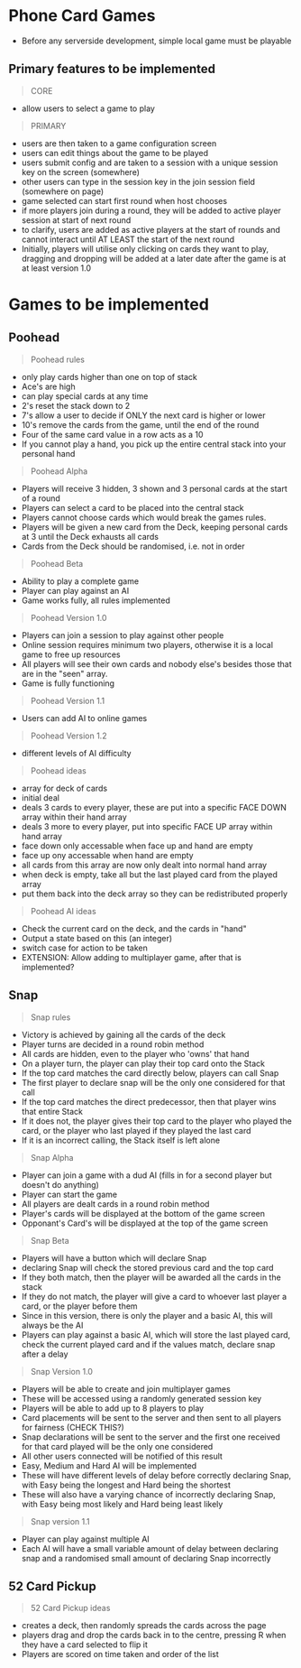 Phone Card Games
=================================
- Before any serverside development, simple local game must be playable

Primary features to be implemented
---------------------------------
> CORE
- allow users to select a game to play

>PRIMARY
- users are then taken to a game configuration screen
- users can edit things about the game to be played
- users submit config and are taken to a session with a unique session key on the screen (somewhere)
- other users can type in the session key in the join session field (somewhere on page)
- game selected can start first round when host chooses
- if more players join during a round, they will be added to active player session at start of next round
- to clarify, users are added as active players at the start of rounds and cannot interact until AT LEAST the start of the next round
- Initially, players will utilise only clicking on cards they want to play, dragging and dropping will be added at a later date after the game is at at least version 1.0

Games to be implemented
===============================
Poohead
--------

>Poohead rules
- only play cards higher than one on top of stack
- Ace's are high
- can play special cards at any time
- 2's reset the stack down to 2
- 7's allow a user to decide if ONLY the next card is higher or lower
- 10's remove the cards from the game, until the end of the round
- Four of the same card value in a row acts as a 10
- If you cannot play a hand, you pick up the entire central stack into your personal hand

>Poohead Alpha
- Players will receive 3 hidden, 3 shown and 3 personal cards at the start of a round
- Players can select a card to be placed into the central stack
- Players cannot choose cards which would break the games rules.
- Players will be given a new card from the Deck, keeping personal cards at 3 until the Deck exhausts all cards
- Cards from the Deck should be randomised, i.e. not in order

>Poohead Beta
- Ability to play a complete game
- Player can play against an AI
- Game works fully, all rules implemented

>Poohead Version 1.0
- Players can join a session to play against other people
- Online session requires minimum two players, otherwise it is a local game to free up resources
- All players will see their own cards and nobody else's besides those that are in the "seen" array.
- Game is fully functioning

>Poohead Version 1.1
- Users can add AI to online games

>Poohead Version 1.2
- different levels of AI difficulty

>Poohead ideas
- array for deck of cards
- initial deal
- deals 3 cards to every player, these are put into a specific FACE DOWN array within their hand array
- deals 3 more to every player, put into specific FACE UP array within hand array
- face down only accessable when face up and hand are empty
- face up ony accessable when hand are empty
- all cards from this array are now only dealt into normal hand array
- when deck is empty, take all but the last played card from the played array
- put them back into the deck array so they can be redistributed properly

> Poohead AI ideas
- Check the current card on the deck, and the cards in "hand"
- Output a state based on this (an integer)
- switch case for action to be taken
- EXTENSION: Allow adding to multiplayer game, after that is implemented?

Snap
------

>Snap rules
- Victory is achieved by gaining all the cards of the deck
- Player turns are decided in a round robin method
- All cards are hidden, even to the player who 'owns' that hand
- On a player turn, the player can play their top card onto the Stack
- If the top card matches the card directly below, players can call Snap
- The first player to declare snap will be the only one considered for that call
- If the top card matches the direct predecessor, then that player wins that entire Stack
- If it does not, the player gives their top card to the player who played the card, or the player who last played if they played the last card
- If it is an incorrect calling, the Stack itself is left alone

>Snap Alpha
- Player can join a game with a dud AI (fills in for a second player but doesn't do anything)
- Player can start the game
- All players are dealt cards in a round robin method
- Player's cards will be displayed at the bottom of the game screen
- Opponant's Card's will be displayed at the top of the game screen

>Snap Beta
- Players will have a button which will declare Snap
- declaring Snap will check the stored previous card and the top card
- If they both match, then the player will be awarded all the cards in the stack
- If they do not match, the player will give a card to whoever last player a card, or the player before them
- Since in this version, there is only the player and a basic AI, this will always be the AI
- Players can play against a basic AI, which will store the last played card, check the current played card and if the values match, declare snap after a delay

>Snap Version 1.0
- Players will be able to create and join multiplayer games
- These will be accessed using a randomly generated session key
- Players will be able to add up to 8 players to play
- Card placements will be sent to the server and then sent to all players for fairness (CHECK THIS?)
- Snap declarations will be sent to the server and the first one received for that card played will be the only one considered
- All other users connected will be notified of this result
- Easy, Medium and Hard AI will be implemented
- These will have different levels of delay before correctly declaring Snap, with Easy being the longest and Hard being the shortest
- These will also have a varying chance of incorrectly declaring Snap, with Easy being most likely and Hard being least likely

>Snap version 1.1
- Player can play against multiple AI
- Each AI will have a small variable amount of delay between declaring snap and a randomised small amount of declaring Snap incorrectly

52 Card Pickup
---------------

>52 Card Pickup ideas
- creates a deck, then randomly spreads the cards across the page
- players drag and drop the cards back in to the centre, pressing R when they have a card selected to flip it
- Players are scored on time taken and order of the list
